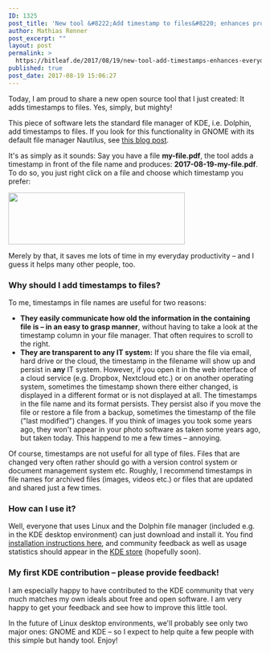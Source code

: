 ```yaml
---
ID: 1325
post_title: 'New tool &#8222;Add timestamp to files&#8220; enhances productivity in KDE &#038; Dolphin'
author: Mathias Renner
post_excerpt: ""
layout: post
permalink: >
  https://bitleaf.de/2017/08/19/new-tool-add-timestamps-enhances-everyday-productivity/
published: true
post_date: 2017-08-19 15:06:27
---
```

Today, I am proud to share a new open source tool that I just created: It adds timestamps to files. Yes, simply, but mighty!

<!--more-->

This piece of software lets the standard file manager of KDE, i.e. Dolphin, add timestamps to files. If you look for this functionality in GNOME with its default file manager Nautilus, see <a href="https://bitleaf.de/2018/05/01/new-tool-add-timestamp-to-files-enhances-productivity-in-gnome-nautilus/">this blog post</a>.

It's as simply as it sounds: Say you have a file <strong>my-file.pdf</strong>, the tool adds a timestamp in front of the file name and produces: <strong>2017-08-19-my-file.pdf</strong>. To do so, you just right click on a file and choose which timestamp you prefer:

<img class="size-full wp-image-1329 aligncenter" src="https://bitleaf.de/wp-content/uploads/2017/08/2017-08-19-add-timestamp-v0-2.png" alt="" width="351" height="103" />

Merely by that, it saves me lots of time in my everyday productivity – and I guess it helps many other people, too.
<h3>Why should I add timestamps to files?</h3>
To me, timestamps in file names are useful for two reasons:
<ul>
 	<li><strong>They easily communicate how old the information in the containing file is – in an easy to grasp manner</strong>, without having to take a look at the timestamp column in your file manager. That often requires to scroll to the right.</li>
 	<li><strong>They are transparent to any IT system:</strong> If you share the file via email, hard drive or the cloud, the timestamp in the filename will show up and persist in <strong>any</strong> IT system. However, if you open it in the web interface of a cloud service (e.g. Dropbox, Nextcloud etc.) or on another operating system, sometimes the timestamp shown there either changed, is displayed in a different format or is not displayed at all. The timestamps in the file name and its format persists.
They persist also if you move the file or restore a file from a backup, sometimes the timestamp of the file ("last modified") changes. If you think of images you took some years ago, they won't appear in your photo software as taken some years ago, but taken today. This happend to me a few times – annoying.</li>
</ul>
Of course, timestamps are not useful for all type of files. Files that are changed very often rather should go with a version control system or document management system etc.
Roughly, I recommend timestamps in file names for archived files (images, videos etc.) or files that are updated and shared just a few times.
<h3>How can I use it?</h3>
Well, everyone that uses Linux and the Dolphin file manager (included e.g. in the KDE desktop environment) can just download and install it. You find <a href="https://github.com/bitleaf/kde5-dolphin-service-menu-add-timestamp">installation instructions here</a>, and community feedback as well as usage statistics should appear in the <a href="https://store.kde.org/p/1187645/">KDE store</a> (hopefully soon).
<h3>My first KDE contribution – please provide feedback!</h3>
I am especially happy to have contributed to the KDE community that very much matches my own ideals about free and open software. I am very happy to get your feedback and see how to improve this little tool.

In the future of Linux desktop environments, we'll probably see only two major ones: GNOME and KDE – so I expect to help quite a few people with this simple but handy tool. Enjoy!